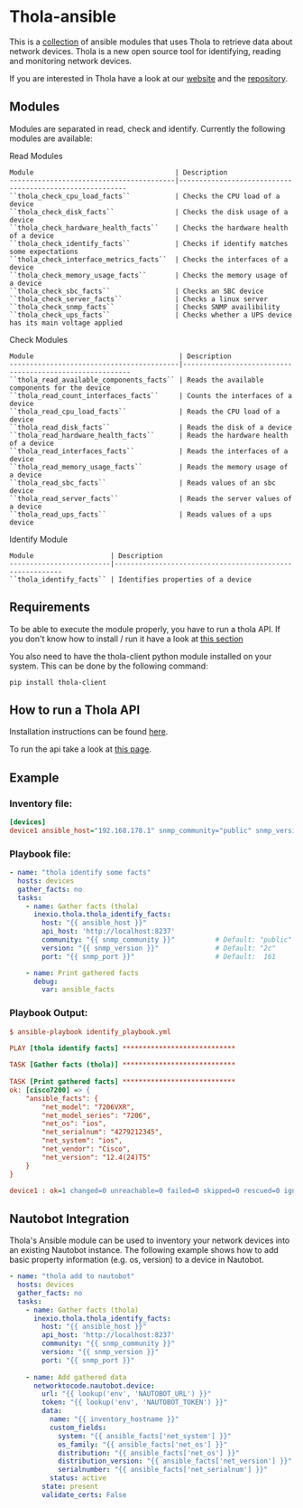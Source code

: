 # Thola-ansible

This is a [collection](https://galaxy.ansible.com/inexio/thola) of ansible modules that uses Thola to retrieve data about network devices.
Thola is a new open source tool for identifying, reading and monitoring network devices.

If you are interested in Thola have a look at our [website](https://thola.io/) and
the [repository](https://github.com/inexio/thola).

## Modules
Modules are separated in read, check and identify. Currently the following modules are available:

<detail>
    <summary>Read Modules</summary>

    Module                                   | Description
    -----------------------------------------|---------------------------------------------------------
    ``thola_check_cpu_load_facts``           | Checks the CPU load of a device
    ``thola_check_disk_facts``               | Checks the disk usage of a device
    ``thola_check_hardware_health_facts``    | Checks the hardware health of a device
    ``thola_check_identify_facts``           | Checks if identify matches some expectations
    ``thola_check_interface_metrics_facts``  | Checks the interfaces of a device
    ``thola_check_memory_usage_facts``       | Checks the memory usage of a device
    ``thola_check_sbc_facts``                | Checks an SBC device
    ``thola_check_server_facts``             | Checks a linux server
    ``thola_check_snmp_facts``               | Checks SNMP availibility
    ``thola_check_ups_facts``                | Checks whether a UPS device has its main voltage applied
</detail>

<detail>
    <summary>Check Modules</summary>

    Module                                    | Description
    ------------------------------------------|---------------------------------------------------------
    ``thola_read_available_components_facts`` | Reads the available components for the device
    ``thola_read_count_interfaces_facts``     | Counts the interfaces of a device
    ``thola_read_cpu_load_facts``             | Reads the CPU load of a device
    ``thola_read_disk_facts``                 | Reads the disk of a device
    ``thola_read_hardware_health_facts``      | Reads the hardware health of a device
    ``thola_read_interfaces_facts``           | Reads the interfaces of a device
    ``thola_read_memory_usage_facts``         | Reads the memory usage of a device
    ``thola_read_sbc_facts``                  | Reads values of an sbc device
    ``thola_read_server_facts``               | Reads the server values of a device
    ``thola_read_ups_facts``                  | Reads values of a ups device
</detail>

<detail>
    <summary>Identify Module</summary>

    Module                   | Description
    -------------------------|---------------------------------------------------------
    ``thola_identify_facts`` | Identifies properties of a device
</detail>

## Requirements
To be able to execute the module properly, you have to run a thola API.
If you don't know how to install / run it have a look at [this section](https://github.com/inexio/thola-ansible#how-to-run-a-thola-api)

You also need to have the thola-client python module installed on your system.
This can be done by the following command:

    pip install thola-client

## How to run a Thola API

Installation instructions can be found [here](https://docs.thola.io/getting-started/installing-the-binaries/).

To run the api take a look at [this page](https://docs.thola.io/getting-started/api-mode/).

## Example
### Inventory file:
```INI
[devices]
device1 ansible_host="192.168.178.1" snmp_community="public" snmp_version="2c" snmp_port=161
```
### Playbook file:
```YAML
- name: "thola identify some facts"
  hosts: devices
  gather_facts: no
  tasks:
    - name: Gather facts (thola)
      inexio.thola.thola_identify_facts:
        host: "{{ ansible_host }}"
        api_host: 'http://localhost:8237'
        community: "{{ snmp_community }}"          # Default: "public"
        version: "{{ snmp_version }}"              # Default: "2c"
        port: "{{ snmp_port }}"                    # Default:  161

    - name: Print gathered facts
      debug:
        var: ansible_facts
```

### Playbook Output:
```INI
$ ansible-playbook identify_playbook.yml

PLAY [thola identify facts] ****************************
                                                 
TASK [Gather facts (thola)] ****************************
                                               
TASK [Print gathered facts] ****************************
ok: [cisco7200] => {
    "ansible_facts": {
        "net_model": "7206VXR",
        "net_model_series": "7206",
        "net_os": "ios",
        "net_serialnum": "4279212345",
        "net_system": "ios",
        "net_vendor": "Cisco",
        "net_version": "12.4(24)T5"
    }
}

device1 : ok=1 changed=0 unreachable=0 failed=0 skipped=0 rescued=0 ignored=0
```

## Nautobot Integration

Thola's Ansible module can be used to inventory your network devices into an existing Nautobot instance.
The following example shows how to add basic property information (e.g. os, version) to a device in Nautobot.

```YAML
- name: "thola add to nautobot"
  hosts: devices
  gather_facts: no
  tasks:
    - name: Gather facts (thola)
      inexio.thola.thola_identify_facts:
        host: "{{ ansible_host }}"
        api_host: 'http://localhost:8237'
        community: "{{ snmp_community }}"
        version: "{{ snmp_version }}"
        port: "{{ snmp_port }}"
        
    - name: Add gathered data
      networktocode.nautobot.device:
        url: "{{ lookup('env', 'NAUTOBOT_URL') }}"
        token: "{{ lookup('env', 'NAUTOBOT_TOKEN') }}"
        data:
          name: "{{ inventory_hostname }}"
          custom_fields:
            system: "{{ ansible_facts['net_system'] }}"
            os_family: "{{ ansible_facts['net_os'] }}"
            distribution: "{{ ansible_facts['net_os'] }}"
            distribution_version: "{{ ansible_facts['net_version'] }}"
            serialnumber: "{{ ansible_facts['net_serialnum'] }}"
          status: active
        state: present
        validate_certs: False
```